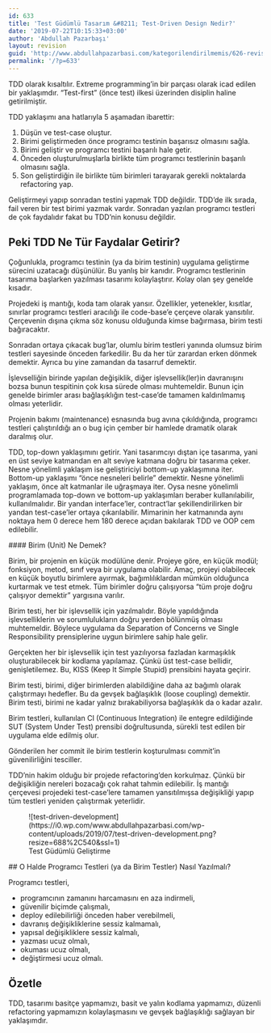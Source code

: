 ```yaml
---
id: 633
title: 'Test Güdümlü Tasarım &#8211; Test-Driven Design Nedir?'
date: '2019-07-22T10:15:33+03:00'
author: 'Abdullah Pazarbaşı'
layout: revision
guid: 'http://www.abdullahpazarbasi.com/kategorilendirilmemis/626-revision-v1'
permalink: '/?p=633'
---
```


TDD olarak kısaltılır. Extreme programming’in bir parçası olarak icad edilen bir yaklaşımdır. “Test-first” (önce test) ilkesi üzerinden disiplin haline getirilmiştir.

TDD yaklaşımı ana hatlarıyla 5 aşamadan ibarettir:

1. Düşün ve test-case oluştur.
2. Birimi geliştirmeden önce programcı testinin başarısız olmasını sağla.
3. Birimi geliştir ve programcı testini başarılı hale getir.
4. Önceden oluşturulmuşlarla birlikte tüm programcı testlerinin başarılı olmasını sağla.
5. Son geliştirdiğin ile birlikte tüm birimleri tarayarak gerekli noktalarda refactoring yap.

Geliştirmeyi yapıp sonradan testini yapmak TDD değildir. TDD’de ilk sırada, fail veren bir test birimi yazmak vardır. Sonradan yazılan programcı testleri de çok faydalıdır fakat bu TDD’nin konusu değildir.

## Peki TDD Ne Tür Faydalar Getirir?

Çoğunlukla, programcı testinin (ya da birim testinin) uygulama geliştirme sürecini uzatacağı düşünülür. Bu yanlış bir kanıdır. Programcı testlerinin tasarıma başlarken yazılması tasarımı kolaylaştırır. Kolay olan şey genelde kısadır.

Projedeki iş mantığı, koda tam olarak yansır. Özellikler, yetenekler, kısıtlar, sınırlar programcı testleri aracılığı ile code-base’e çerçeve olarak yansıtılır. Çerçevenin dışına çıkma söz konusu olduğunda kimse bağırmasa, birim testi bağıracaktır.

Sonradan ortaya çıkacak bug’lar, olumlu birim testleri yanında olumsuz birim testleri sayesinde önceden farkedilir. Bu da her tür zarardan erken dönmek demektir. Ayrıca bu yine zamandan da tasarruf demektir.

İşlevselliğin birinde yapılan değişiklik, diğer işlevsellik(ler)in davranışını bozsa bunun tespitinin çok kısa sürede olması muhtemeldir. Bunun için genelde birimler arası bağlaşıklığın test-case’de tamamen kaldırılmamış olması yeterlidir.

Projenin bakımı (maintenance) esnasında bug avına çıkıldığında, programcı testleri çalıştırıldığı an o bug için çember bir hamlede dramatik olarak daralmış olur.

TDD, top-down yaklaşımını getirir. Yani tasarımcıyı dıştan içe tasarıma, yani en üst seviye katmandan en alt seviye katmana doğru bir tasarıma çeker. Nesne yönelimli yaklaşım ise geliştiriciyi bottom-up yaklaşımına iter. Bottom-up yaklaşımı “önce nesneleri belirle” demektir. Nesne yönelimli yaklaşım, önce alt katmanlar ile uğraşmaya iter. Oysa nesne yönelimli programlamada top-down ve bottom-up yaklaşımları beraber kullanılabilir, kullanılmalıdır. Bir yandan interface’ler, contract’lar şekillendirilirken bir yandan test-case’ler ortaya çıkarılabilir. Mimarinin her katmanında aynı noktaya hem 0 derece hem 180 derece açıdan bakılarak TDD ve OOP cem edilebilir.

<section class="wp-block-uagb-section uagb-section__wrap uagb-section__background-undefined" id="uagb-section-e0160415-cbaf-4290-ab93-c5e7d9044a1a"><div class="uagb-section__overlay"></div><div class="uagb-section__inner-wrap">#### Birim (Unit) Ne Demek?

Birim, bir projenin en küçük modülüne denir. Projeye göre, en küçük modül; fonksiyon, metod, sınıf veya bir uygulama olabilir. Amaç, projeyi olabilecek en küçük boyutlu birimlere ayırmak, bağımlılıklardan mümkün olduğunca kurtarmak ve test etmek. Tüm birimler doğru çalışıyorsa “tüm proje doğru çalışıyor demektir” yargısına varılır.

</div></section>Birim testi, her bir işlevsellik için yazılmalıdır. Böyle yapıldığında işlevselliklerin ve sorumlulukların doğru yerden bölünmüş olması muhtemeldir. Böylece uygulama da Separation of Concerns ve Single Responsibility prensiplerine uygun birimlere sahip hale gelir.

Gerçekten her bir işlevsellik için test yazılıyorsa fazladan karmaşıklık oluşturabilecek bir kodlama yapılamaz. Çünkü üst test-case bellidir, genişletilemez. Bu, KISS (Keep It Simple Stupid) prensibini hayata geçirir.

Birim testi, birimi, diğer birimlerden alabildiğine daha az bağımlı olarak çalıştırmayı hedefler. Bu da gevşek bağlaşıklık (loose coupling) demektir. Birim testi, birimi ne kadar yalnız bırakabiliyorsa bağlaşıklık da o kadar azalır.

Birim testleri, kullanılan CI (Continuous Integration) ile entegre edildiğinde SUT (System Under Test) prensibi doğrultusunda, sürekli test edilen bir uygulama elde edilmiş olur.

Gönderilen her commit ile birim testlerin koşturulması commit’in güvenilirliğini tesciller.

TDD’nin hakim olduğu bir projede refactoring’den korkulmaz. Çünkü bir değişikliğin nereleri bozacağı çok rahat tahmin edilebilir. İş mantığı çerçevesi projedeki test-case’lere tamamen yansıtılmışsa değişikliği yapıp tüm testleri yeniden çalıştırmak yeterlidir.

<div class="wp-block-image"><figure class="aligncenter">![test-driven-development](https://i0.wp.com/www.abdullahpazarbasi.com/wp-content/uploads/2019/07/test-driven-development.png?resize=688%2C540&ssl=1)<figcaption>Test Güdümlü Geliştirme</figcaption></figure></div>## O Halde Programcı Testleri (ya da Birim Testler) Nasıl Yazılmalı?

Programcı testleri,

- programcının zamanını harcamasını en aza indirmeli,
- güvenilir biçimde çalışmalı,
- deploy edilebilirliği önceden haber verebilmeli,
- davranış değişikliklerine sessiz kalmamalı,
- yapısal değişikliklere sessiz kalmalı,
- yazması ucuz olmalı,
- okuması ucuz olmalı,
- değiştirmesi ucuz olmalı.

## Özetle

TDD, tasarımı basitçe yapmamızı, basit ve yalın kodlama yapmamızı, düzenli refactoring yapmamızın kolaylaşmasını ve gevşek bağlaşıklığı sağlayan bir yaklaşımdır.